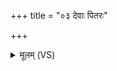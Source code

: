 +++
title = "०३ देवाः पितरः"

+++
<details><summary>मूलम् (VS)</summary>

देवाः॒ पित॑रः॒ पित॑रो॒ देवाः॑।  
यो अस्मि॒ सो अ॑स्मि ॥
</details>